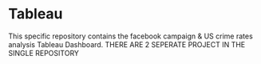 # Tableau
This specific repository contains the facebook campaign & US crime rates analysis Tableau Dashboard.
THERE ARE 2 SEPERATE PROJECT IN THE SINGLE REPOSITORY
